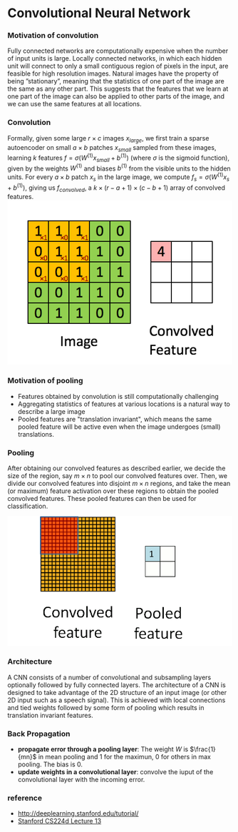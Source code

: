 # Convolutional Neural Network

### Motivation of convolution
Fully connected networks are computationally expensive when the number of input units is large. Locally connected networks, in which each hidden unit will connect to only a small contiguous region of pixels in the input, are feasible for high resolution images.
Natural images have the property of being ”stationary”, meaning that the statistics of one part of the image are the same as any other part. This suggests that the features that we learn at one part of the image can also be applied to other parts of the image, and we can use the same features at all locations.
### Convolution
Formally, given some large $r \times c$ images $x_{large}$, we first train a sparse autoencoder on small $a \times b$ patches $x_{small}$ sampled from these images, learning $k$ features $f = \sigma(W^{(1)}x_{small} + b^{(1)})$ (where $\sigma$ is the sigmoid function), given by the weights $W^{(1)}$ and biases $b^{(1)}$ from the visible units to the hidden units. For every $a \times b$ patch $x_s$ in the large image, we compute $f_s = \sigma(W^{(1)}x_s + b^{(1)})$, giving us $f_{convolved}$, a $k \times (r - a + 1) \times (c - b + 1)$ array of convolved features.
![Convolution_schematic.gif](resources/conv.gif)

### Motivation of pooling
* Features obtained by convolution is still computationally challenging
* Aggregating statistics of features at various locations is a natural way to describe a large image
* Pooled features are "translation invariant", which means the same pooled feature will be active even when the image undergoes (small) translations.

### Pooling
After obtaining our convolved features as described earlier, we decide the size of the region, say $m\times n$ to pool our convolved features over. Then, we divide our convolved features into disjoint $m\times n$ regions, and take the mean (or maximum) feature activation over these regions to obtain the pooled convolved features. These pooled features can then be used for classification.

<img src="resources/pool.gif" width="600">

### Architecture
A CNN consists of a number of convolutional and subsampling layers optionally followed by fully connected layers. The architecture of a CNN is designed to take advantage of the 2D structure of an input image (or other 2D input such as a speech signal). This is achieved with local connections and tied weights followed by some form of pooling which results in translation invariant features.

### Back Propagation
- **propagate error through a pooling layer**: The weight $W$ is $\frac{1}{mn}$ in mean pooling and 1 for the maximun, 0 for others in max pooling. The bias is 0. 
- **update weights in a convolutional layer**: convolve the iuput of the convolutional layer with the incoming error.

### reference
- http://deeplearning.stanford.edu/tutorial/
- [Stanford CS224d Lecture 13](http://cs224d.stanford.edu/lectures/CS224d-Lecture13.pdf)
